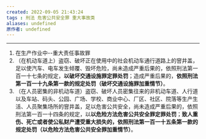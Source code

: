 ```yaml
---
created: 2022-09-05 21:43:24
tags : 刑法 危害公共安全罪 重大事故类
aliases: undefined
原作者: undefined
---
```

---
1. 在生产作业中--重大责任事故罪
2. （在机动车道上）盗窃、破坏正在使用中的社会机动车通行道路上的窨井盖，足以使汽车、电车发生倾覆、毁坏危险，尚未造成严重后果的，依照刑法第一百一十七条的规定，**以破坏交通设施罪定罪处罚**；造成严重后果的，**依照刑法第一百一十九条第一款的规定处罚（破坏交通设施罪加重情节）**。
3. （在人员密集的非机动车道）盗窃、破坏人员密集往来的非机动车道、人行道以及车站、码头、公园、广场、学校、商业中心、厂区、社区、院落等生产生活、人员聚集场所的窨井盖，足以危害公共安全，尚未造成严重后果的，依照刑法第一百一十四条的规定，以**以危险方法危害公共安全罪定罪处罚**；**致人重伤、死亡或者使公私财产遭受重大损失的，依照刑法第一百一十五条第一款的规定处罚（以危险方法危害公共安全罪加重情节）**。



